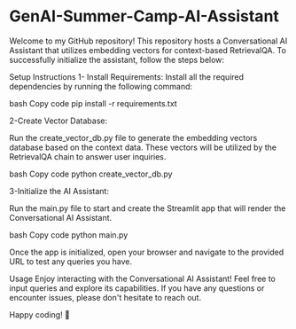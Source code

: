 # GenAI-Summer-Camp-AI-Assistant


Welcome to my GitHub repository! This repository hosts a Conversational AI Assistant that utilizes embedding vectors for context-based RetrievalQA. To successfully initialize the assistant, follow the steps below:

Setup Instructions
1- Install Requirements:
Install all the required dependencies by running the following command:

bash
Copy code
pip install -r requirements.txt

2-Create Vector Database:

Run the create_vector_db.py file to generate the embedding vectors database based on the context data. These vectors will be utilized by the RetrievalQA chain to answer user inquiries.

bash
Copy code
python create_vector_db.py

3-Initialize the AI Assistant:

Run the main.py file to start and create the Streamlit app that will render the Conversational AI Assistant.

bash
Copy code
python main.py

Once the app is initialized, open your browser and navigate to the provided URL to test any queries you have.

Usage
Enjoy interacting with the Conversational AI Assistant! Feel free to input queries and explore its capabilities. If you have any questions or encounter issues, please don't hesitate to reach out.

Happy coding! 🚀
